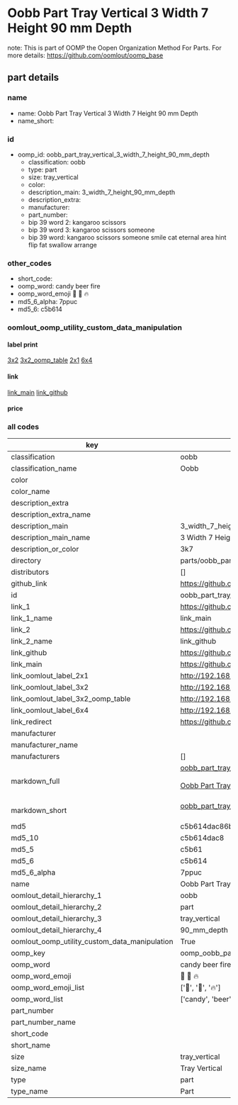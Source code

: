 # Oobb Part Tray Vertical 3 Width 7 Height 90 mm Depth  

note: This is part of OOMP the Oopen Organization Method For Parts. For more details: https://github.com/oomlout/oomp_base

##  part details
  







### name
* name: Oobb Part Tray Vertical 3 Width 7 Height 90 mm Depth
* name_short: 
### id
* oomp_id: oobb_part_tray_vertical_3_width_7_height_90_mm_depth
  * classification: oobb
  * type: part
  * size: tray_vertical
  * color: 
  * description_main: 3_width_7_height_90_mm_depth
  * description_extra: 
  * manufacturer: 
  * part_number: 
  * bip 39 word 2: kangaroo scissors
  * bip 39 word 3: kangaroo scissors someone
  * bip 39 word: kangaroo scissors someone smile cat eternal area hint flip fat swallow arrange

### other_codes
* short_code: 
* oomp_word: candy beer fire
* oomp_word_emoji :candy: :beer: :fire:
* md5_6_alpha: 7ppuc
* md5_6: c5b614






### oomlout_oomp_utility_custom_data_manipulation
#### label print
[3x2](http://192.168.1.245:1112/?label=oomp%207ppuc)
[3x2_oomp_table](http://192.168.1.108:1112/?label=oomp%207ppuc)
[2x1](http://192.168.1.242:1112/?label=oomp%207ppuc)
[6x4](http://192.168.1.55:1112/?label=oomp%207ppuc)    

#### link

[link_main](https://github.com/oomlout/oomlout_oomp_version_1_messy/tree/main/parts/oobb_part_tray_vertical_3_width_7_height_90_mm_depth) [link_github](https://github.com/oomlout/oomlout_oomp_version_1_messy/tree/main/parts/oobb_part_tray_vertical_3_width_7_height_90_mm_depth)                             

#### price







### all codes 
| key | value |  
| --- | --- |  
| classification | oobb |  
| classification_name | Oobb |  
| color |  |  
| color_name |  |  
| description_extra |  |  
| description_extra_name |  |  
| description_main | 3_width_7_height_90_mm_depth |  
| description_main_name | 3 Width 7 Height 90 mm Depth |  
| description_or_color | 3k7 |  
| directory | parts/oobb_part_tray_vertical_3_width_7_height_90_mm_depth |  
| distributors | [] |  
| github_link | https://github.com/oomlout/oomlout_oomp_part_src/tree/main/parts/oobb_part_tray_vertical_3_width_7_height_90_mm_depth |  
| id | oobb_part_tray_vertical_3_width_7_height_90_mm_depth |  
| link_1 | https://github.com/oomlout/oomlout_oomp_version_1_messy/tree/main/parts/oobb_part_tray_vertical_3_width_7_height_90_mm_depth |  
| link_1_name | link_main |  
| link_2 | https://github.com/oomlout/oomlout_oomp_version_1_messy/tree/main/parts/oobb_part_tray_vertical_3_width_7_height_90_mm_depth |  
| link_2_name | link_github |  
| link_github | https://github.com/oomlout/oomlout_oomp_version_1_messy/tree/main/parts/oobb_part_tray_vertical_3_width_7_height_90_mm_depth |  
| link_main | https://github.com/oomlout/oomlout_oomp_version_1_messy/tree/main/parts/oobb_part_tray_vertical_3_width_7_height_90_mm_depth |  
| link_oomlout_label_2x1 | http://192.168.1.242:1112/?label=oomp%207ppuc |  
| link_oomlout_label_3x2 | http://192.168.1.245:1112/?label=oomp%207ppuc |  
| link_oomlout_label_3x2_oomp_table | http://192.168.1.108:1112/?label=oomp%207ppuc |  
| link_oomlout_label_6x4 | http://192.168.1.55:1112/?label=oomp%207ppuc |  
| link_redirect | https://github.com/oomlout/oomlout_oomp_version_1_messy/tree/main/parts/oobb_part_tray_vertical_3_width_7_height_90_mm_depth |  
| manufacturer |  |  
| manufacturer_name |  |  
| manufacturers | [] |  
| markdown_full | [oobb_part_tray_vertical_3_width_7_height_90_mm_depth](none)<br>[](none)<br>[Oobb Part Tray Vertical 3 Width 7 Height 90 Mm Depth](none)<br><br> |  
| markdown_short | [oobb_part_tray_vertical_3_width_7_height_90_mm_depth](none)<br><br> |  
| md5 | c5b614dac86bc1693611eccb9e3043cc |  
| md5_10 | c5b614dac8 |  
| md5_5 | c5b61 |  
| md5_6 | c5b614 |  
| md5_6_alpha | 7ppuc |  
| name | Oobb Part Tray Vertical 3 Width 7 Height 90 mm Depth |  
| oomlout_detail_hierarchy_1 | oobb |  
| oomlout_detail_hierarchy_2 | part |  
| oomlout_detail_hierarchy_3 | tray_vertical |  
| oomlout_detail_hierarchy_4 | 90_mm_depth |  
| oomlout_oomp_utility_custom_data_manipulation | True |  
| oomp_key | oomp_oobb_part_tray_vertical_3_width_7_height_90_mm_depth |  
| oomp_word | candy beer fire |  
| oomp_word_emoji | :candy: :beer: :fire: |  
| oomp_word_emoji_list | [':candy:', ':beer:', ':fire:'] |  
| oomp_word_list | ['candy', 'beer', 'fire'] |  
| part_number |  |  
| part_number_name |  |  
| short_code |  |  
| short_name |  |  
| size | tray_vertical |  
| size_name | Tray Vertical |  
| type | part |  
| type_name | Part |  
